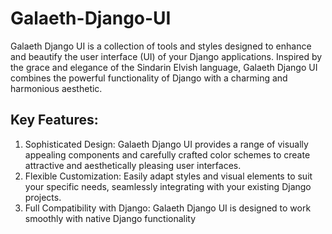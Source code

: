 # Galaeth-Django-UI

Galaeth Django UI is a collection of tools and styles designed to enhance and beautify the user interface (UI) of your Django applications. Inspired by the grace and elegance of the Sindarin Elvish language, Galaeth Django UI combines the powerful functionality of Django with a charming and harmonious aesthetic.

## Key Features:

1. Sophisticated Design: Galaeth Django UI provides a range of visually appealing components and carefully crafted color schemes to create attractive and aesthetically pleasing user interfaces.
2. Flexible Customization: Easily adapt styles and visual elements to suit your specific needs, seamlessly integrating with your existing Django projects.
3. Full Compatibility with Django: Galaeth Django UI is designed to work smoothly with native Django functionality